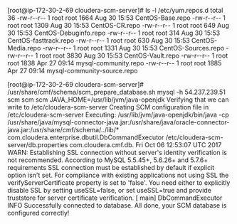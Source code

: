 [root@ip-172-30-2-69 cloudera-scm-server]# ls -l /etc/yum.repos.d
total 36
-rw-r--r-- 1 root root 1664 Aug 30 15:53 CentOS-Base.repo
-rw-r--r-- 1 root root 1309 Aug 30 15:53 CentOS-CR.repo
-rw-r--r-- 1 root root  649 Aug 30 15:53 CentOS-Debuginfo.repo
-rw-r--r-- 1 root root  314 Aug 30 15:53 CentOS-fasttrack.repo
-rw-r--r-- 1 root root  630 Aug 30 15:53 CentOS-Media.repo
-rw-r--r-- 1 root root 1331 Aug 30 15:53 CentOS-Sources.repo
-rw-r--r-- 1 root root 3830 Aug 30 15:53 CentOS-Vault.repo
-rw-r--r-- 1 root root 1838 Apr 27 09:14 mysql-community.repo
-rw-r--r-- 1 root root 1885 Apr 27 09:14 mysql-community-source.repo


[root@ip-172-30-2-69 cloudera-scm-server]# /usr/share/cmf/schema/scm_prepare_database.sh mysql -h 54.237.239.51 scm scm scm
JAVA_HOME=/usr/lib/jvm/java-openjdk
Verifying that we can write to /etc/cloudera-scm-server
Creating SCM configuration file in /etc/cloudera-scm-server
Executing:  /usr/lib/jvm/java-openjdk/bin/java -cp /usr/share/java/mysql-connector-java.jar:/usr/share/java/oracle-connector-java.jar:/usr/share/cmf/schema/../lib/* com.cloudera.enterprise.dbutil.DbCommandExecutor /etc/cloudera-scm-server/db.properties com.cloudera.cmf.db.
Fri Oct 06 12:53:07 UTC 2017 WARN: Establishing SSL connection without server's identity verification is not recommended. According to MySQL 5.5.45+, 5.6.26+ and 5.7.6+ requirements SSL connection must be established by default if explicit option isn't set. For compliance with existing applications not using SSL the verifyServerCertificate property is set to 'false'. You need either to explicitly disable SSL by setting useSSL=false, or set useSSL=true and provide truststore for server certificate verification.
[                          main] DbCommandExecutor              INFO  Successfully connected to database.
All done, your SCM database is configured correctly!